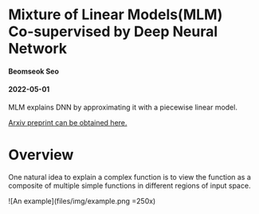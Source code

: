 # Mixture of Linear Models(MLM) <br> Co-supervised by Deep Neural Network
<h4 class="author">Beomseok Seo</h4>
<h4 class="date">2022-05-01</h4>

MLM explains DNN by approximating it with a piecewise linear model.

<a href="https://arxiv.org/abs/2108.04035">Arxiv preprint can be obtained here.</a>


<h1 class="title toc-ignore">Overview</h1>
<p>One natural idea to explain a complex function is to view the function as a composite of multiple simple functions in different regions of input space.</p>

![An example](files/img/example.png =250x)
          
